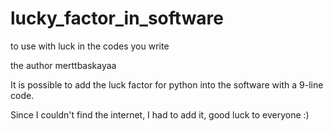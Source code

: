 # lucky_factor_in_software
to use with luck in the codes you write

the author merttbaskayaa


It is possible to add the luck factor for python into the software with a 9-line code.

Since I couldn't find the internet, I had to add it, good luck to everyone :)
